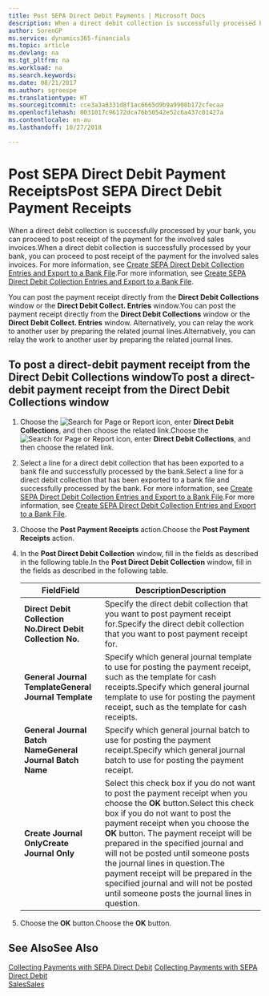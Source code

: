 ```yaml
---
title: Post SEPA Direct Debit Payments | Microsoft Docs
description: When a direct debit collection is successfully processed by your bank, you can proceed to post receipt of the payment for the involved sales invoices.
author: SorenGP
ms.service: dynamics365-financials
ms.topic: article
ms.devlang: na
ms.tgt_pltfrm: na
ms.workload: na
ms.search.keywords: 
ms.date: 08/21/2017
ms.author: sgroespe
ms.translationtype: HT
ms.sourcegitcommit: cce3a3a8331d8f1ac6665d9b9a9908b172cfecaa
ms.openlocfilehash: 0031017c96172dca76b50542e52c6a437c01427a
ms.contentlocale: en-au
ms.lasthandoff: 10/27/2018

---
```

# <a name="post-sepa-direct-debit-payment-receipts"></a><span data-ttu-id="32f64-103">Post SEPA Direct Debit Payment Receipts</span><span class="sxs-lookup"><span data-stu-id="32f64-103">Post SEPA Direct Debit Payment Receipts</span></span>
<span data-ttu-id="32f64-104">When a direct debit collection is successfully processed by your bank, you can proceed to post receipt of the payment for the involved sales invoices.</span><span class="sxs-lookup"><span data-stu-id="32f64-104">When a direct debit collection is successfully processed by your bank, you can proceed to post receipt of the payment for the involved sales invoices.</span></span> <span data-ttu-id="32f64-105">For more information, see [Create SEPA Direct Debit Collection Entries and Export to a Bank File](finance-how-create-sepa-direct-debit-collection-entries-export-bank-file.md).</span><span class="sxs-lookup"><span data-stu-id="32f64-105">For more information, see [Create SEPA Direct Debit Collection Entries and Export to a Bank File](finance-how-create-sepa-direct-debit-collection-entries-export-bank-file.md).</span></span>  

<span data-ttu-id="32f64-106">You can post the payment receipt directly from the **Direct Debit Collections** window or the **Direct Debit Collect. Entries** window.</span><span class="sxs-lookup"><span data-stu-id="32f64-106">You can post the payment receipt directly from the **Direct Debit Collections** window or the **Direct Debit Collect. Entries** window.</span></span> <span data-ttu-id="32f64-107">Alternatively, you can relay the work to another user by preparing the related journal lines.</span><span class="sxs-lookup"><span data-stu-id="32f64-107">Alternatively, you can relay the work to another user by preparing the related journal lines.</span></span>  

## <a name="to-post-a-direct-debit-payment-receipt-from-the-direct-debit-collections-window"></a><span data-ttu-id="32f64-108">To post a direct-debit payment receipt from the Direct Debit Collections window</span><span class="sxs-lookup"><span data-stu-id="32f64-108">To post a direct-debit payment receipt from the Direct Debit Collections window</span></span>  
1. <span data-ttu-id="32f64-109">Choose the ![Search for Page or Report](media/ui-search/search_small.png "Search for Page or Report icon") icon, enter **Direct Debit Collections**, and then choose the related link.</span><span class="sxs-lookup"><span data-stu-id="32f64-109">Choose the ![Search for Page or Report](media/ui-search/search_small.png "Search for Page or Report icon") icon, enter **Direct Debit Collections**, and then choose the related link.</span></span>  
2. <span data-ttu-id="32f64-110">Select a line for a direct debit collection that has been exported to a bank file and successfully processed by the bank.</span><span class="sxs-lookup"><span data-stu-id="32f64-110">Select a line for a direct debit collection that has been exported to a bank file and successfully processed by the bank.</span></span> <span data-ttu-id="32f64-111">For more information, see [Create SEPA Direct Debit Collection Entries and Export to a Bank File](finance-how-create-sepa-direct-debit-collection-entries-export-bank-file.md).</span><span class="sxs-lookup"><span data-stu-id="32f64-111">For more information, see [Create SEPA Direct Debit Collection Entries and Export to a Bank File](finance-how-create-sepa-direct-debit-collection-entries-export-bank-file.md).</span></span>  
3. <span data-ttu-id="32f64-112">Choose the **Post Payment Receipts** action.</span><span class="sxs-lookup"><span data-stu-id="32f64-112">Choose the **Post Payment Receipts** action.</span></span>  
4. <span data-ttu-id="32f64-113">In the **Post Direct Debit Collection** window, fill in the fields as described in the following table.</span><span class="sxs-lookup"><span data-stu-id="32f64-113">In the **Post Direct Debit Collection** window, fill in the fields as described in the following table.</span></span>  

    |<span data-ttu-id="32f64-114">Field</span><span class="sxs-lookup"><span data-stu-id="32f64-114">Field</span></span>|<span data-ttu-id="32f64-115">Description</span><span class="sxs-lookup"><span data-stu-id="32f64-115">Description</span></span>|  
    |---------------------------------|---------------------------------------|  
    |<span data-ttu-id="32f64-116">**Direct Debit Collection No.**</span><span class="sxs-lookup"><span data-stu-id="32f64-116">**Direct Debit Collection No.**</span></span>|<span data-ttu-id="32f64-117">Specify the direct debit collection that you want to post payment receipt for.</span><span class="sxs-lookup"><span data-stu-id="32f64-117">Specify the direct debit collection that you want to post payment receipt for.</span></span>|  
    |<span data-ttu-id="32f64-118">**General Journal Template**</span><span class="sxs-lookup"><span data-stu-id="32f64-118">**General Journal Template**</span></span>|<span data-ttu-id="32f64-119">Specify which general journal template to use for posting the payment receipt, such as the template for cash receipts.</span><span class="sxs-lookup"><span data-stu-id="32f64-119">Specify which general journal template to use for posting the payment receipt, such as the template for cash receipts.</span></span>|  
    |<span data-ttu-id="32f64-120">**General Journal Batch Name**</span><span class="sxs-lookup"><span data-stu-id="32f64-120">**General Journal Batch Name**</span></span>|<span data-ttu-id="32f64-121">Specify which general journal batch to use for posting the payment receipt.</span><span class="sxs-lookup"><span data-stu-id="32f64-121">Specify which general journal batch to use for posting the payment receipt.</span></span>|  
    |<span data-ttu-id="32f64-122">**Create Journal Only**</span><span class="sxs-lookup"><span data-stu-id="32f64-122">**Create Journal Only**</span></span>|<span data-ttu-id="32f64-123">Select this check box if you do not want to post the payment receipt when you choose the **OK** button.</span><span class="sxs-lookup"><span data-stu-id="32f64-123">Select this check box if you do not want to post the payment receipt when you choose the **OK** button.</span></span> <span data-ttu-id="32f64-124">The payment receipt will be prepared in the specified journal and will not be posted until someone posts the journal lines in question.</span><span class="sxs-lookup"><span data-stu-id="32f64-124">The payment receipt will be prepared in the specified journal and will not be posted until someone posts the journal lines in question.</span></span>|  

5. <span data-ttu-id="32f64-125">Choose the **OK** button.</span><span class="sxs-lookup"><span data-stu-id="32f64-125">Choose the **OK** button.</span></span>  

## <a name="see-also"></a><span data-ttu-id="32f64-126">See Also</span><span class="sxs-lookup"><span data-stu-id="32f64-126">See Also</span></span>  
 <span data-ttu-id="32f64-127">[Collecting Payments with SEPA Direct Debit](finance-collect-payments-with-sepa-direct-debit.md) </span><span class="sxs-lookup"><span data-stu-id="32f64-127">[Collecting Payments with SEPA Direct Debit](finance-collect-payments-with-sepa-direct-debit.md) </span></span>  
 [<span data-ttu-id="32f64-128">Sales</span><span class="sxs-lookup"><span data-stu-id="32f64-128">Sales</span></span>](sales-manage-sales.md)

